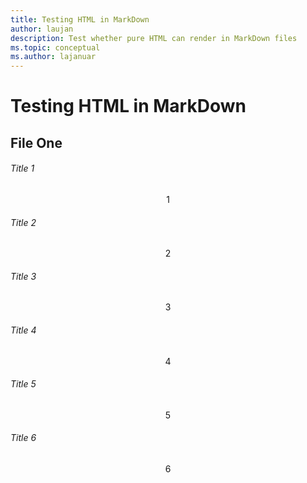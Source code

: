 ```yaml
---
title: Testing HTML in MarkDown
author: laujan
description: Test whether pure HTML can render in MarkDown files
ms.topic: conceptual
ms.author: lajanuar
---
```


# Testing HTML in MarkDown

## File One
<!-- markdownlint-disable MD033 -->
<!DOCTYPE html>
<html>
<head>
<link rel="stylesheet" type="text/css" href="https://assets.onestore.ms/cdnfiles/external/mwf/long/v1/v1.26.1/css/mwf-west-european-default.css">
</head>
<body>

<div class="m-card-group f-feed"><div class="c-card f-double"><div class="card-heading"><h6 class="c-heading-6">Title 1</h6></div><div class="c-card-content"><p class="c-heading-3" style="text-align: center">1</p></div></div><div class="c-card f-single"><div class="card-heading"><h6 class="c-heading-6">Title 2</h6></div><div class="c-card-content"><p class="c-heading-3" style="text-align: center">2</p></div></div><div class="c-card f-single"><div class="card-heading"><h6 class="c-heading-6">Title 3</h6></div><div class="c-card-content"><p class="c-heading-3" style="text-align: center">3</p></div></div><div class="c-card f-single"><div class="card-heading"><h6 class="c-heading-6">Title 4</h6></div><div class="c-card-content"><p class="c-heading-3" style="text-align: center">4</p></div></div><div class="c-card f-single"><div class="card-heading"><h6 class="c-heading-6">Title 5</h6></div><div class="c-card-content"><p class="c-heading-3" style="text-align: center">5</p></div></div><div class="c-card f-double"><div class="card-heading"><h6 class="c-heading-6">Title 6</h6></div><div class="c-card-content"><p class="c-heading-3" style="text-align: center">6</p></div></div></div>

</body>
</html>

